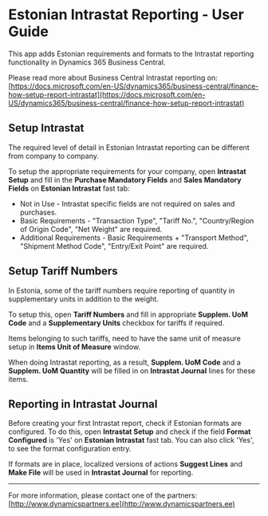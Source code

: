 ---
---
# Estonian Intrastat Reporting - User Guide
This app adds Estonian requirements and formats to the Intrastat reporting functionality in Dynamics 365 Business Central.

Please read more about Business Central Intrastat reporting on:  
[https://docs.microsoft.com/en-US/dynamics365/business-central/finance-how-setup-report-intrastat](https://docs.microsoft.com/en-US/dynamics365/business-central/finance-how-setup-report-intrastat)

## Setup Intrastat
The required level of detail in Estonian Intrastat reporting can be different from company to company.

To setup the appropriate requirements for your company,  open **Intrastat Setup** and fill in the **Purchase Mandatory Fields** and **Sales Mandatory Fields** on **Estonian Intrastat** fast tab:
* Not in Use - Intrastat specific fields are not required on sales and purchases.
* Basic Requirements - "Transaction Type", "Tariff No.", "Country/Region of Origin Code", "Net Weight" are required.
* Additional Requirements - Basic Requirements + "Transport Method", "Shipment Method Code", "Entry/Exit Point" are required.

## Setup Tariff Numbers
In Estonia, some of the tariff numbers require reporting of quantity in supplementary units in addition to the weight.

To setup this, open **Tariff Numbers** and fill in appropriate **Supplem. UoM Code** and a **Supplementary Units** checkbox for tariffs if required.

Items belonging to such tariffs, need to have the same unit of measure setup in **Items Unit of Measure** window.

When doing Intrastat reporting, as a result, **Supplem. UoM Code** and a **Supplem. UoM Quantity** will be filled in on **Intrastat Journal** lines for these items.

## Reporting in Intrastat Journal
Before creating your first Intrastat report, check if Estonian formats are configured. To do this, open **Intrastat Setup** and check if the field **Format Configured** is 'Yes' on **Estonian Intrastat** fast tab. You can also click 'Yes', to see the format configuration entry.

If formats are in place, localized versions of actions **Suggest Lines** and **Make File** will be used in **Intrastat Journal** for reporting.

***

For more information, please contact one of the partners:  
[http://www.dynamicspartners.ee](http://www.dynamicspartners.ee)
